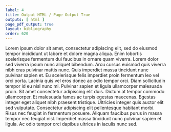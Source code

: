 ```yaml
---
label: 4
title: Output HTML / Page Output True
outputs: [ html ]
page_pdf_output: true
layout: bibliography
order: 620
---
```


Lorem ipsum dolor sit amet, consectetur adipiscing elit, sed do eiusmod tempor incididunt ut labore et dolore magna aliqua. Enim lobortis scelerisque fermentum dui faucibus in ornare quam viverra. Lorem dolor sed viverra ipsum nunc aliquet bibendum. Arcu cursus euismod quis viverra nibh cras pulvinar mattis nunc. Quis imperdiet massa tincidunt nunc pulvinar sapien et. Eu scelerisque felis imperdiet proin fermentum leo vel orci porta. Lacinia quis vel eros donec ac odio tempor orci. Diam sollicitudin tempor id eu nisl nunc mi. Pulvinar sapien et ligula ullamcorper malesuada proin. Sit amet consectetur adipiscing elit duis. Dictum at tempor commodo ullamcorper. Et malesuada fames ac turpis egestas maecenas. Egestas integer eget aliquet nibh praesent tristique. Ultricies integer quis auctor elit sed vulputate. Consectetur adipiscing elit pellentesque habitant morbi. Risus nec feugiat in fermentum posuere. Aliquam faucibus purus in massa tempor nec feugiat nisl. Imperdiet massa tincidunt nunc pulvinar sapien et ligula. Ac odio tempor orci dapibus ultrices in iaculis nunc sed.